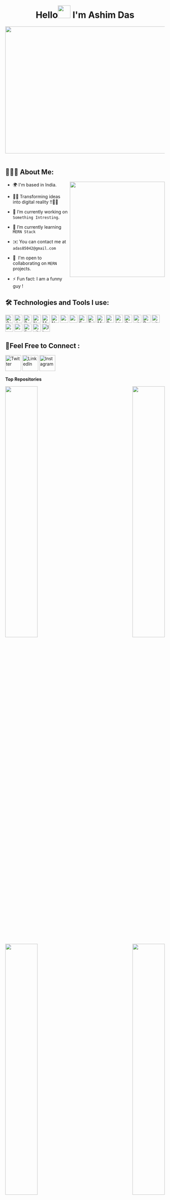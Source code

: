 <h1 align="center">Hello<img src="https://raw.githubusercontent.com/Tarikul-Islam-Anik/Animated-Fluent-Emojis/master/Emojis/Hand%20gestures/Waving%20Hand.png" width="40px" height="40px"> I'm Ashim Das</h1>



<div align="center">
  <img src ="https://user-images.githubusercontent.com/74038190/225813708-98b745f2-7d22-48cf-9150-083f1b00d6c9.gif" height="400px" width="900px" />
  
</div>

 <br/>

## 👨🏻‍💻 About Me:

<img  src="https://user-images.githubusercontent.com/74038190/216644497-1951db19-8f3d-4e44-ac08-8e9d7e0d94a7.gif" height="300px" align="right" />


- 🌍 I'm based in India.

- 👨‍💻 Transforming ideas into digital reality !!🚀✨

- 🔭 I’m currently working on `Something Intresting`.

- 🌱 I’m currently learning `MERN Stack`

<!-- ✉️👯 I’m looking to collaborate for `Dev Projects`-->    
- ✉️ You can contact me at `adas85042@gmail.com`<img/>

- 🤝  I'm open to collaborating on `MERN` projects.

<!-- 💬 Ask me about anything, Except Maths :sweat_smile:-->


- ⚡ Fun fact: I am a funny guy !

## 🛠️ Technologies and Tools I use:

<p>
<img alt="C++" src="https://img.shields.io/badge/C%2B%2B-00599C?style=for-the-badge&logo=c%2B%2B&logoColor=white" height="25px"/>
<img alt="Javascript" src="https://img.shields.io/badge/JavaScript-323330?style=for-the-badge&logo=javascript&logoColor=F7DF1E"  height="25px"/>
<img alt="React" src="https://img.shields.io/badge/React-20232A?style=for-the-badge&logo=react&logoColor=61DAFB" height="25px"/>
<img alt="NextJs" src="https://img.shields.io/badge/Next-black?style=for-the-badge&logo=next.js&logoColor=white" height="25px"/>
<img alt="MongoDB" src="https://img.shields.io/badge/-MongoDB-13aa52?style=flat-square&logo=mongodb&logoColor=white"  height="25px"/>
<img alt="Nodejs" src="https://img.shields.io/badge/-Nodejs-43853d?style=flat-square&logo=Node.js&logoColor=white"  height="25px"/>
<img alt="npm" src="https://img.shields.io/badge/NPM-%23000000.svg?style=for-the-badge&logo=npm&logoColor=white" height="25px"/>
<img alt="redux" src="https://img.shields.io/badge/-Redux-764ABC?style=flat-square&logo=redux&logoColor=white" height="25px"/>
 <img alt="Express" src="https://img.shields.io/badge/express.js-%23404d59.svg?style=for-the-badge&logo=express&logoColor=%2361DAFB" height="25px"/>
<img alt="Tailwidcss" src="https://img.shields.io/badge/Tailwind_CSS-38B2AC?style=for-the-badge&logo=tailwind-css&logoColor=white" height="25px"/>
<!--<img alt="Bootstrap" src="https://img.shields.io/badge/Bootstrap-563D7C?style=for-the-badge&logo=bootstrap&logoColor=white" height="25px"/>-->
<img alt="Material UI" src="https://img.shields.io/badge/Material--UI-0081CB?style=for-the-badge&logo=material-ui&logoColor=white" height="25px"/>
<img alt="Python" src="https://img.shields.io/badge/Python-14354C?style=for-the-badge&logo=python&logoColor=white" height="25px"/>
<!--<img alt="Markdown" src="https://img.shields.io/badge/Markdown-000000?style=for-the-badge&logo=markdown&logoColor=white"  height="25px"/>-->
<img alt="html5" src="https://img.shields.io/badge/HTML5-E34F26?style=for-the-badge&logo=html5&logoColor=white" height="25px"/>
<img alt="Css3" src="https://img.shields.io/badge/CSS3-1572B6?style=for-the-badge&logo=css3&logoColor=white" height="25px"/>
<!--<img alt="Jquery" src="https://img.shields.io/badge/jquery-%230769AD.svg?style=for-the-badge&logo=jquery&logoColor=white" height="25px"/>-->
<img alt="git" src="https://img.shields.io/badge/-Git-F05032?style=flat-square&logo=git&logoColor=white" height="25px"/>
<!--<img alt="Brave browser" src="https://img.shields.io/badge/-Brave_Browser-FB542B?style=flat-square&logo=brave&logoColor=white" height="25px"/>-->
<img alt="Prettier" src="https://img.shields.io/badge/-Prettier-F7B93E?style=flat-square&logo=prettier&logoColor=white" height="25px"/>
 <img alt="github actions" src="https://img.shields.io/badge/-Github_Actions-2088FF?style=flat-square&logo=github-actions&logoColor=white" height="25px"/>
 <img alt="postman" src="https://img.shields.io/badge/-Postman-00C7B7?style=flat-square&logo=postman&logoColor=white" height="25px"/>
 <img alt="mysql" src="https://img.shields.io/badge/MySQL-005C84?style=for-the-badge&logo=mysql&logoColor=white" height="25px"/>
<img alt="firebase" src="https://img.shields.io/badge/firebase-ffca28?style=for-the-badge&logo=firebase&logoColor=black" height="25px"/>
<img alt="vite" src="https://img.shields.io/badge/Vite-B73BFE?style=for-the-badge&logo=vite&logoColor=FFD62E" height="25px"/>
<img alt="linux" src="https://img.shields.io/badge/Linux-FCC624?style=for-the-badge&logo=linux&logoColor=black" height="25px"/>
  
  
  
</p>

## 🔗Feel Free to Connect :

<p> <a href="https://twitter.com/ashimdas_48" target="_blank"><img alt="Twitter" src="https://user-images.githubusercontent.com/74038190/235294011-b8074c31-9097-4a65-a594-4151b58743a8.gif"  height="50px"/></a> <a href="https://www.linkedin.com/in/ashimdas02/" target="_blank"><img alt="LinkedIn" src="https://user-images.githubusercontent.com/74038190/235294012-0a55e343-37ad-4b0f-924f-c8431d9d2483.gif"  height="50px"/></a> <a href="https://www.instagram.com/thisis_ashim" target="_blank"><img alt="Instagram" src="https://user-images.githubusercontent.com/74038190/235294013-a33e5c43-a01c-43f6-b44d-a406d8b4ab75.gif"  target="_blank"  height="50px"/></a>
</p>

<!--## 🤝 Support Me:

<a href="" target="_blank"><img src="https://user-images.githubusercontent.com/74038190/216120974-24a76b31-7f39-41f1-a38f-b3c1377cc612.png" alt="Buy Me A Coffee" height="60px" width="60px"></a>

##  <img src="https://user-images.githubusercontent.com/74038190/216122049-276bc7a5-c760-4849-805a-995d8fa6ea13.png" height="60px" width="60px">  -->

<!--<div align="center">
  <img align="center" src="https://github-readme-stats.anuraghazra1.vercel.app/api?username=Ashim-das123&show_icons=true" />
  <img align="center" src="https://github-readme-streak-stats.herokuapp.com/?user=Ashim-das123&" alt="ashim" />
</div>
<a href="http://www.github.com/Ashim-das123"><img src="https://github-readme-stats.vercel.app/api?username=Ashim-das123&show_icons=true&hide=&count_private=true&title_color=f97316&text_color=84cc16&icon_color=facc15&bg_color=0f172a&hide_border=true&show_icons=true" alt="Ashim-das123's GitHub stats" /></a>

<a href="http://www.github.com/Ashim-das123"><img src="https://github-readme-streak-stats.herokuapp.com/?user=Ashim-das123&stroke=84cc16&background=0f172a&ring=f97316&fire=f97316&currStreakNum=84cc16&currStreakLabel=f97316&sideNums=84cc16&sideLabels=84cc16&dates=84cc16&hide_border=true" /></a>

<a href="https://github.com/Ashim-das123" align="left"><img src="https://github-readme-stats.vercel.app/api/top-langs/?username=Ashim-das123&langs_count=10&title_color=f97316&text_color=84cc16&icon_color=facc15&bg_color=0f172a&hide_border=true&locale=en&custom_title=Top%20%Languages" alt="Top Languages" /></a> -->
<b>Top Repositories</b>

<div width="100%" align="center"><a href="https://github.com/Ashim-das123/code-editor-frontend" align="left"><img align="left" width="45%" src="https://github-readme-stats.vercel.app/api/pin/?username=Ashim-das123&repo=code-editor-frontend&title_color=f97316&text_color=84cc16&icon_color=facc15&bg_color=0f172a&hide_border=true&locale=en" /></a><a href="https://github.com/Ashim-das123/peep-frontend" align="right"><img align="right" width="45%" src="https://github-readme-stats.vercel.app/api/pin/?username=Ashim-das123&repo=peep-frontend&title_color=f97316&text_color=84cc16&icon_color=facc15&bg_color=0f172a&hide_border=true&locale=en" /></a></div><br /><br /><br /><br /><br /><br /><br />



<div width="100%" align="center"><a href="https://github.com/Ashim-das123/mail-deploy" align="left"><img align="left" width="45%" src="https://github-readme-stats.vercel.app/api/pin/?username=Ashim-das123&repo=mail-deploy&title_color=f97316&text_color=84cc16&icon_color=facc15&bg_color=0f172a&hide_border=true&locale=en" /></a><a href="https://github.com/Ashim-das123/webchat" align="right"><img align="right" width="45%" src="https://github-readme-stats.vercel.app/api/pin/?username=Ashim-das123&repo=webchat&title_color=f97316&text_color=84cc16&icon_color=facc15&bg_color=0f172a&hide_border=true&locale=en" /></a></div>
